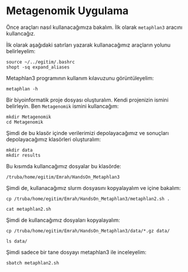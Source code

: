 # Metagenomik Uygulama

Önce araçları nasıl kullanacağımıza bakalım. İlk olarak `metaphlan3` aracını kullancağız.

İlk olarak aşağıdaki satırları yazarak kullanacağımız araçların yolunu belirleyelim:

```
source ~/../egitim/.bashrc
shopt -sq expand_aliases
```

Metaphlan3 programının kullanım kılavuzunu görüntüleyelim:

```
metaphlan -h
```

Bir biyoinformatik proje dosyası oluşturalım. Kendi projenizin ismini belirleyin. Ben `Metagenomik` ismini kullancağım:

```
mkdir Metagenomik
cd Metagenomik
```

Şimdi de bu klasör içinde verilerimizi depolayacağımız ve sonuçları depolayacağımız klasörleri oluşturalım:

```
mkdir data
mkdir results

```

Bu kısımda kullancağımız dosyalar bu klasörde:

```
/truba/home/egitim/Emrah/HandsOn_Metaphlan3
```

Şimdi de, kullanacağımız slurm dosyasını kopyalayalım ve içine bakalım:


```
cp /truba/home/egitim/Emrah/HandsOn_Metaphlan3/metaphlan2.sh .

cat metaphlan2.sh
```

Şimdi de kullancağımız dosyaları kopyalayalım:

```
cp /truba/home/egitim/Emrah/HandsOn_Metaphlan3/data/*.gz data/

ls data/
```


Şimdi sadece bir tane dosyayı metaphlan3 ile inceleyelim:


```
sbatch metaphlan2.sh
```
